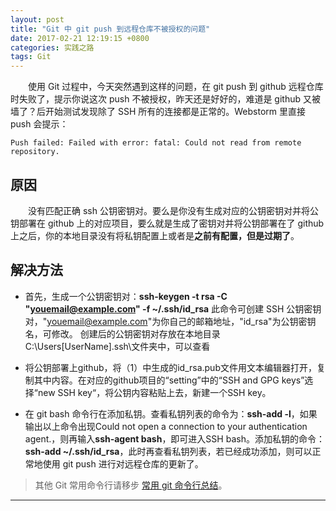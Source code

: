 ```yaml
---
layout: post
title: "Git 中 git push 到远程仓库不被授权的问题"
date: 2017-02-21 12:19:15 +0800
categories: 实践之路
tags: Git
---
```



　　使用 Git 过程中，今天突然遇到这样的问题，在 git push 到 github 远程仓库时失败了，提示你说这次 push 不被授权，昨天还是好好的，难道是 github 又被墙了？后开始测试发现除了 SSH 所有的连接都是正常的。Webstorm 里直接 push 会提示：

```
Push failed: Failed with error: fatal: Could not read from remote repository.
```

## 原因

　　没有匹配正确 ssh 公钥密钥对。要么是你没有生成对应的公钥密钥对并将公钥部署在 github 上的对应项目，要么就是生成了密钥对并将公钥部署在了 github 上之后，你的本地目录没有将私钥配置上或者是**之前有配置，但是过期了**。

## 解决方法

- 首先，生成一个公钥密钥对：**ssh-keygen -t rsa -C "youemail@example.com" -f ~/.ssh/id_rsa**  此命令可创建 SSH 公钥密钥对，"youemail@example.com"为你自己的邮箱地址，"id_rsa"为公钥密钥名，可修改。 创建后的公钥密钥对存放在本地目录C:\Users\[UserName]\.ssh\文件夹中，可以查看

- 将公钥部署上github，将（1）中生成的id_rsa.pub文件用文本编辑器打开，复制其中内容。在对应的github项目的“setting”中的“SSH and GPG keys”选择“new SSH key“，将公钥内容粘贴上去，新建一个SSH key。

- 在 git bash 命令行在添加私钥。查看私钥列表的命令为：**ssh-add -l**，如果输出以上命令出现Could not open a connection to your authentication agent.，则再输入**ssh-agent bash**，即可进入SSH bash。添加私钥的命令：**ssh-add ~/.ssh/id_rsa**，此时再查看私钥列表，若已经成功添加，则可以正常地使用 git push 进行对远程仓库的更新了。

> 其他 Git 常用命令行请移步 [常用 git 命令行总结](/2017/01/09/git-skills/)。

<hr>